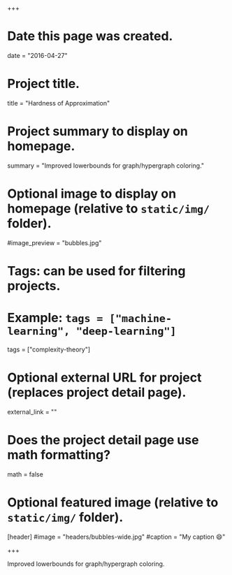 +++
# Date this page was created.
date = "2016-04-27"

# Project title.
title = "Hardness of Approximation"

# Project summary to display on homepage.
summary = "Improved lowerbounds for graph/hypergraph coloring."

# Optional image to display on homepage (relative to `static/img/` folder).
#image_preview = "bubbles.jpg"

# Tags: can be used for filtering projects.
# Example: `tags = ["machine-learning", "deep-learning"]`
tags = ["complexity-theory"]

# Optional external URL for project (replaces project detail page).
external_link = ""

# Does the project detail page use math formatting?
math = false

# Optional featured image (relative to `static/img/` folder).
[header]
#image = "headers/bubbles-wide.jpg"
#caption = "My caption :smile:"

+++

Improved lowerbounds for graph/hypergraph coloring.

